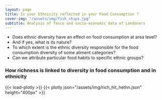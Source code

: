```yaml
---
layout: page
title: Is your Ethnicity reflected in your Food Consumption ?
cover-img: "/assets/img/fish_chips.jpg"
subtitle: Analysis of Tesco and socio-economic data of Londoners
---
```


- Does ethnic diversity have an effect on food consumption at area level? 
- And if yes, what is its nature? 
- To which extent is the ethnic diversity responsible for the food consumption diversity of some aliment categories? 
- Can we attribute particular food habits to specific ethnic groups?

### How richness is linked to diversity in food consumption and in ethnicity
{{< load-plotly >}}
{{< plotly json="/assets/img/rich_hit_hethn.json" height="400px" >}}
